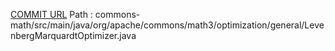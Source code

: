 [COMMIT URL](https://github.com/apache/commons-math/commit/8a25d709f50ce97d50c653dbb5897c01e6b5d9cb)
Path : commons-math/src/main/java/org/apache/commons/math3/optimization/general/LevenbergMarquardtOptimizer.java